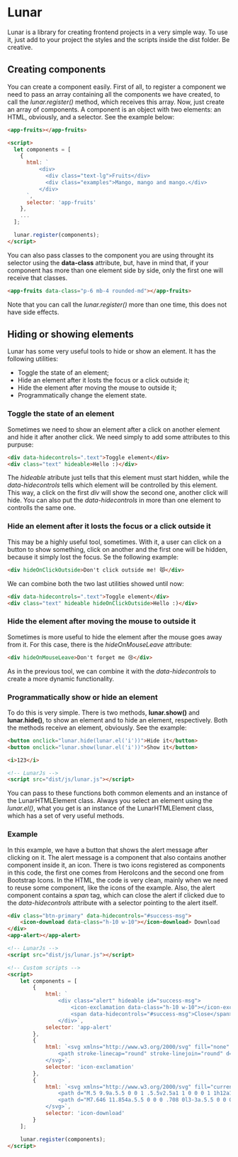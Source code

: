 # Lunar

Lunar is a library for creating frontend projects in a very simple way. To use it, just add to your project the styles and the scripts inside the dist folder. Be creative.

## Creating components

You can create a component easily. First of all, to register a component we need to pass an array containing all the components we have created, to call the _lunar.register()_ method, which receives this array. Now, just create an array of components. A component is an object with two elements: an HTML, obviously, and a selector. See the example below:

```html
<app-fruits></app-fruits>

<script>
  let components = [
    {
      html: `
          <div>
            <div class="text-lg">Fruits</div>
            <div class="examples">Mango, mango and mango.</div>
          </div>
      `,
      selector: 'app-fruits'
    },
    ...
  ];

  lunar.register(components);
</script>
```

You can also pass classes to the component you are using throught its selector using the __data-class__ attribute, but, have in mind that, if your component has more than one element side by side, only the first one will receive that classes.

```html
<app-fruits data-class="p-6 mb-4 rounded-md"></app-fruits>
```

Note that you can call the _lunar.register()_ more than one time, this does not have side effects.

## Hiding or showing elements

Lunar has some very useful tools to hide or show an element. It has the following utilities:

- Toggle the state of an element;
- Hide an element after it losts the focus or a click outside it;
- Hide the element after moving the mouse to outside it;
- Programmatically change the element state.

### Toggle the state of an element

Sometimes we need to show an element after a click on another element and hide it after another click. We need simply to add some attributes to this purpuse:

```html
<div data-hidecontrols=".text">Toggle element</div>
<div class="text" hideable>Hello :)</div>
```

The _hideable_ atribute just tells that this element must start hidden, while the _data-hidecontrols_ tells which element will be controlled by this element. This way, a click on the first _div_ will show the second one, another click will hide. You can also put the _data-hidecontrols_ in more than one element to controlls the same one.

### Hide an element after it losts the focus or a click outside it

This may be a highly useful tool, sometimes. With it, a user can click on a button to show something, click on another and the first one will be hidden, because it simply lost the focus. Se the following example:

```html
<div hideOnClickOutside>Don't click outside me! 😾</div>
```

We can combine both the two last utilities showed until now:

```html
<div data-hidecontrols=".text">Toggle element</div>
<div class="text" hideable hideOnClickOutside>Hello :)</div>
```

### Hide the element after moving the mouse to outside it

Sometimes is more useful to hide the element after the mouse goes away from it. For this case, there is the _hideOnMouseLeave_ attribute:

```html
<div hideOnMouseLeave>Don't forget me 😢</div>
```

As in the previous tool, we can combine it with the _data-hidecontrols_ to create a more dynamic functionality.

### Programmatically show or hide an element

To do this is very simple. There is two methods, __lunar.show()__ and __lunar.hide()__, to show an element and to hide an element, respectively. Both the methods receive an element, obviously. See the example:

```html
<button onclick="lunar.hide(lunar.el('i'))">Hide it</button>
<button onclick="lunar.show(lunar.el('i'))">Show it</button>

<i>123</i>

<!-- LunarJs -->
<script src="dist/js/lunar.js"></script>
```

You can pass to these functions both common elements and an instance of the LunarHTMLElement class. Always you select an element using the _lunar.el()_, what you get is an instance of the LunarHTMLElement class, which has a set of very useful methods.

### Example

In this example, we have a button that shows the alert message after clicking on it. The alert message is a component that also contains another component inside it, an icon. There is two icons registered as components in this code, the first one comes from HeroIcons and the second one from Bootstrap Icons. In the HTML, the code is very clean, mainly when we need to reuse some component, like the icons of the example. Also, the alert component contains a _span_ tag, which can close the alert if clicked due to the _data-hidecontrols_ attribute with a selector pointing to the alert itself.

```html
<div class="btn-primary" data-hidecontrols="#success-msg">
    <icon-download data-class="h-10 w-10"></icon-download> Download
</div>
<app-alert></app-alert>

<!-- LunarJs -->
<script src="dist/js/lunar.js"></script>

<!-- Custom scripts -->
<script>
    let components = [
        {
            html: `
                <div class="alert" hideable id="success-msg">
                    <icon-exclamation data-class="h-10 w-10"></icon-exclamation> Downloading...
                    <span data-hidecontrols="#success-msg">Close</span>
                </div>`,
            selector: 'app-alert'
        },
        {
            html: `<svg xmlns="http://www.w3.org/2000/svg" fill="none" viewBox="0 0 24 24" stroke-width="1.5" stroke="currentColor" class="w-6 h-6">
                <path stroke-linecap="round" stroke-linejoin="round" d="M12 9v3.75m-9.303 3.376c-.866 1.5.217 3.374 1.948 3.374h14.71c1.73 0 2.813-1.874 1.948-3.374L13.949 3.378c-.866-1.5-3.032-1.5-3.898 0L2.697 16.126zM12 15.75h.007v.008H12v-.008z" />
            </svg>`,
            selector: 'icon-exclamation'
        },
        {
            html: `<svg xmlns="http://www.w3.org/2000/svg" fill="currentColor" class="bi bi-download" viewBox="0 0 16 16">
                <path d="M.5 9.9a.5.5 0 0 1 .5.5v2.5a1 1 0 0 0 1 1h12a1 1 0 0 0 1-1v-2.5a.5.5 0 0 1 1 0v2.5a2 2 0 0 1-2 2H2a2 2 0 0 1-2-2v-2.5a.5.5 0 0 1 .5-.5z"/>
                <path d="M7.646 11.854a.5.5 0 0 0 .708 0l3-3a.5.5 0 0 0-.708-.708L8.5 10.293V1.5a.5.5 0 0 0-1 0v8.793L5.354 8.146a.5.5 0 1 0-.708.708l3 3z"/>
            </svg>`,
            selector: 'icon-download'
        }
    ];

    lunar.register(components);
</script>
```
